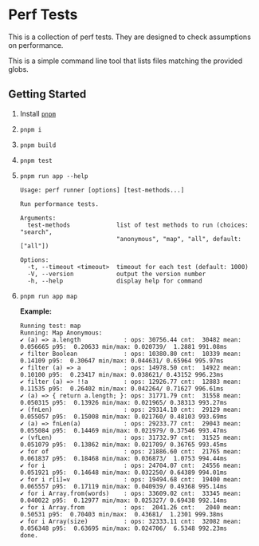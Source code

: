 # Perf Tests

This is a collection of perf tests. They are designed to check assumptions on performance.

This is a simple command line tool that lists files matching the provided globs.

## Getting Started

1. Install [`pnpm`](https://pnppm.io)
1. `pnpm i`
1. `pnpm build`
1. `pnpm test`
1. `pnpm run app --help`

   <!--- @@inject: static/help.txt --->

   ```
   Usage: perf runner [options] [test-methods...]

   Run performance tests.

   Arguments:
     test-methods             list of test methods to run (choices: "search",
                              "anonymous", "map", "all", default: ["all"])

   Options:
     -t, --timeout <timeout>  timeout for each test (default: 1000)
     -V, --version            output the version number
     -h, --help               display help for command
   ```

   <!--- @@inject-end: static/help.txt --->

1. `pnpm run app map`

   **Example:**

   <!--- @@inject: static/example.txt --->

   ```
   Running test: map
   Running: Map Anonymous:
   ✔ (a) => a.length            : ops: 30756.44 cnt:  30482 mean: 0.056665 p95:  0.20633 min/max: 0.020739/  1.2881 991.08ms
   ✔ filter Boolean             : ops: 10380.80 cnt:  10339 mean:  0.14109 p95:  0.30647 min/max: 0.044631/ 0.65964 995.97ms
   ✔ filter (a) => a            : ops: 14978.50 cnt:  14922 mean:  0.10100 p95:  0.23417 min/max: 0.038621/ 0.43152 996.23ms
   ✔ filter (a) => !!a          : ops: 12926.77 cnt:  12883 mean:  0.11535 p95:  0.26402 min/max: 0.042264/ 0.71627 996.61ms
   ✔ (a) => { return a.length; }: ops: 31771.79 cnt:  31558 mean: 0.050315 p95:  0.13926 min/max: 0.021965/ 0.38313 993.27ms
   ✔ (fnLen)                    : ops: 29314.10 cnt:  29129 mean: 0.055057 p95:  0.15008 min/max: 0.021760/ 0.48103 993.69ms
   ✔ (a) => fnLen(a)            : ops: 29233.77 cnt:  29043 mean: 0.055084 p95:  0.14469 min/max: 0.021979/ 0.37546 993.47ms
   ✔ (vfLen)                    : ops: 31732.97 cnt:  31525 mean: 0.051079 p95:  0.13862 min/max: 0.021709/ 0.36765 993.45ms
   ✔ for of                     : ops: 21886.60 cnt:  21765 mean: 0.061837 p95:  0.18468 min/max: 0.036873/  1.0753 994.44ms
   ✔ for i                      : ops: 24704.07 cnt:  24556 mean: 0.051921 p95:  0.14648 min/max: 0.032250/ 0.64389 994.01ms
   ✔ for i r[i]=v               : ops: 19494.68 cnt:  19400 mean: 0.065557 p95:  0.17119 min/max: 0.040939/ 0.49368 995.14ms
   ✔ for i Array.from(words)    : ops: 33609.02 cnt:  33345 mean: 0.040022 p95:  0.12977 min/max: 0.025327/ 0.69438 992.14ms
   ✔ for i Array.from           : ops:  2041.26 cnt:   2040 mean:  0.50531 p95:  0.70403 min/max:  0.43681/  1.2301 999.38ms
   ✔ for i Array(size)          : ops: 32333.11 cnt:  32082 mean: 0.056348 p95:  0.63695 min/max: 0.024706/  6.5348 992.23ms
   done.
   ```

   <!--- @@inject-end: static/example.txt --->
